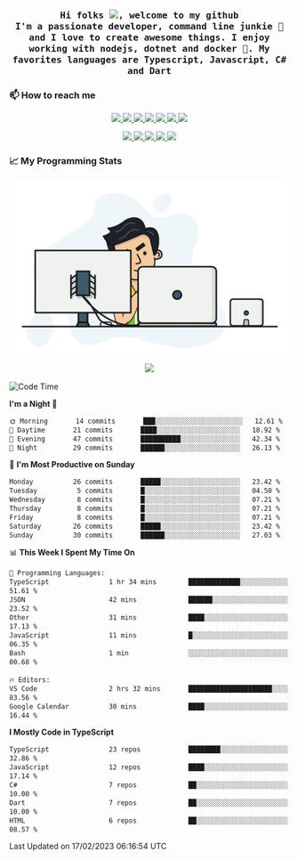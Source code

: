 <h3 align="center">
  <samp>
  Hi folks <img src="https://user-images.githubusercontent.com/42378118/110234147-e3259600-7f4e-11eb-95be-0c4047144dea.gif" width="25">, welcome to my github
  <br/>
  I'm a passionate developer, command line junkie 🧬 and I love to create awesome things. I enjoy working with nodejs, dotnet and docker 🐳. My favorites languages are Typescript, Javascript, C# and Dart
  </samp>
</h3>

### 📫 How to reach me

<p align="center">
 <a href="https://buster95.github.io">
  <img src="https://img.shields.io/badge/buster95-%23206A5D.svg?&style=flat" />
 </a>

 <a href="https://www.linkedin.com/in/walter-corrales">
  <img src="https://img.shields.io/badge/Linkedin-%230077B5.svg?&style=flat&logo=linkedin&logoColor=white" />
 </a>

 <a href="mailto:corraleswalter@live.com">
  <img src="https://img.shields.io/badge/Microsoft-%23F65314.svg?&style=flat&logo=Microsoft" />
 </a>

 <a href="https://join.skype.com/invite/sHS1s5NqCXhJ">
  <img src="https://img.shields.io/badge/Skype-%2300AFF0.svg?&style=flat&logo=skype&logoColor=white" />
 </a>

 <a href="mailto:walter.r.corrales@gmail.com">
  <img src="https://img.shields.io/badge/Gmail-%23C14438.svg?&style=flat&logo=Gmail&logoColor=white" />
 </a>

 <a href="https://wa.me/50585154220">
  <img src="https://img.shields.io/badge/Whatsapp-%2300BFA5.svg?&style=flat&logo=Whatsapp&logoColor=white" />
 </a>

 <a href="https://t.me/KingBuster95">
  <img src="https://img.shields.io/badge/Telegram-%230088cc.svg?&style=flat&logo=Telegram&logoColor=white" />
 </a>
</p>

<p align="center">
  <a href="https://buster95.github.io">
    <img src="https://badges.pufler.dev/visits/buster95/buster95?style=flat&color=green&logo=github">
  </a>
  <a href="https://buster95.github.io">
    <img src="https://badges.pufler.dev/years/buster95?style=flat&color=green&logo=github">
  </a>
  <a href="https://buster95.github.io">
    <img src="https://badges.pufler.dev/repos/buster95?style=flat&color=green&logo=github">
  </a>
  <a href="https://buster95.github.io">
    <img src="https://badges.pufler.dev/gists/buster95?style=flat&color=green&logo=github">
  </a>
  <a href="https://buster95.github.io">
    <img src="https://badges.pufler.dev/commits/monthly/buster95?style=flat&color=green&logo=github">
  </a>
</p>

### 📈 My Programming Stats

<p align="center">
 <img src="https://github.com/buster95/buster95/blob/master/assets/coder.gif" alt="Coder GIF" style="max-width:500px">
</p>

<p align = "center">
  <img src="https://github-readme-stats.vercel.app/api?username=buster95&count_private=true&show_icons=true&theme=tokyonight&line_height=30&hide_border=true">
</p>

<!--START_SECTION:waka-->
![Code Time](http://img.shields.io/badge/Code%20Time-2%2C460%20hrs%2044%20mins-blue)

**I'm a Night 🦉** 

```text
🌞 Morning       14 commits       ███░░░░░░░░░░░░░░░░░░░░░░   12.61 % 
🌆 Daytime       21 commits       ████░░░░░░░░░░░░░░░░░░░░░   18.92 % 
🌃 Evening       47 commits       ██████████░░░░░░░░░░░░░░░   42.34 % 
🌙 Night         29 commits       ██████░░░░░░░░░░░░░░░░░░░   26.13 % 

```
📅 **I'm Most Productive on Sunday** 

```text
Monday          26 commits       █████░░░░░░░░░░░░░░░░░░░░   23.42 % 
Tuesday          5 commits       █░░░░░░░░░░░░░░░░░░░░░░░░   04.50 % 
Wednesday        8 commits       █░░░░░░░░░░░░░░░░░░░░░░░░   07.21 % 
Thursday         8 commits       █░░░░░░░░░░░░░░░░░░░░░░░░   07.21 % 
Friday           8 commits       █░░░░░░░░░░░░░░░░░░░░░░░░   07.21 % 
Saturday        26 commits       █████░░░░░░░░░░░░░░░░░░░░   23.42 % 
Sunday          30 commits       ██████░░░░░░░░░░░░░░░░░░░   27.03 % 

```


📊 **This Week I Spent My Time On** 

```text
💬 Programming Languages: 
TypeScript               1 hr 34 mins        █████████████░░░░░░░░░░░░   51.61 % 
JSON                     42 mins             ██████░░░░░░░░░░░░░░░░░░░   23.52 % 
Other                    31 mins             ████░░░░░░░░░░░░░░░░░░░░░   17.13 % 
JavaScript               11 mins             █░░░░░░░░░░░░░░░░░░░░░░░░   06.35 % 
Bash                     1 min               ░░░░░░░░░░░░░░░░░░░░░░░░░   00.68 % 

🔥 Editors: 
VS Code                  2 hrs 32 mins       █████████████████████░░░░   83.56 % 
Google Calendar          30 mins             ████░░░░░░░░░░░░░░░░░░░░░   16.44 % 

```

**I Mostly Code in TypeScript** 

```text
TypeScript               23 repos            ████████░░░░░░░░░░░░░░░░░   32.86 % 
JavaScript               12 repos            ████░░░░░░░░░░░░░░░░░░░░░   17.14 % 
C#                       7 repos             ██░░░░░░░░░░░░░░░░░░░░░░░   10.00 % 
Dart                     7 repos             ██░░░░░░░░░░░░░░░░░░░░░░░   10.00 % 
HTML                     6 repos             ██░░░░░░░░░░░░░░░░░░░░░░░   08.57 % 

```



 Last Updated on 17/02/2023 06:16:54 UTC
<!--END_SECTION:waka-->
